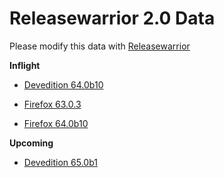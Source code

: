 

Releasewarrior 2.0 Data
=======================

Please modify this data with [Releasewarrior](https://github.com/mozilla-releng/releasewarrior-2.0)

**Inflight**

* [Devedition 64.0b10](/inflight/devedition/devedition-devedition-64.0b10.md)

* [Firefox 63.0.3](/inflight/firefox/firefox-release-63.0.3.md)

* [Firefox 64.0b10](/inflight/firefox/firefox-beta-64.0b10.md)

**Upcoming**

* [Devedition 65.0b1](/upcoming/devedition/devedition-devedition-65.0b1.md)

